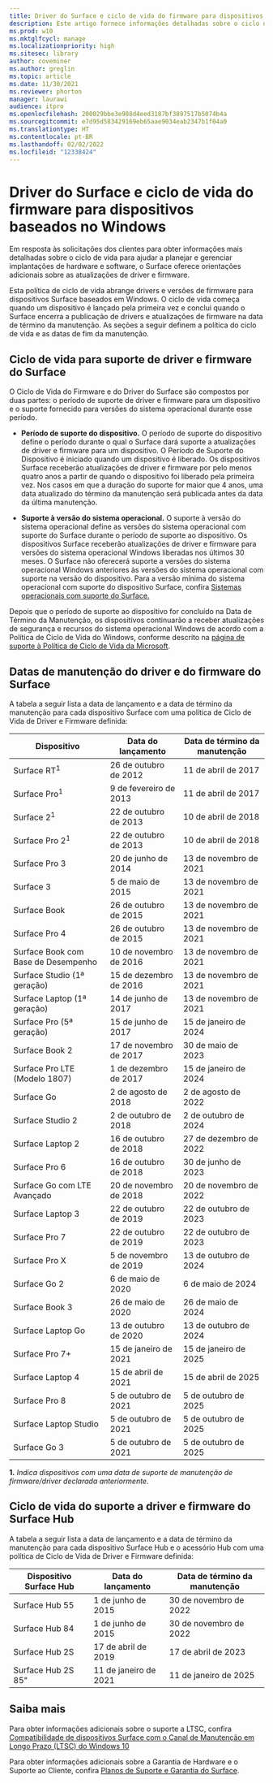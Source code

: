 ```yaml
---
title: Driver do Surface e ciclo de vida do firmware para dispositivos baseados no Windows
description: Este artigo fornece informações detalhadas sobre o ciclo de vida para ajudar a planejar e gerenciar implantações de hardware e software.
ms.prod: w10
ms.mktglfcycl: manage
ms.localizationpriority: high
ms.sitesec: library
author: coveminer
ms.author: greglin
ms.topic: article
ms.date: 11/30/2021
ms.reviewer: phorton
manager: laurawi
audience: itpro
ms.openlocfilehash: 200029bbe3e988d4eed3187bf3897517b5074b4a
ms.sourcegitcommit: e7d95d583429169eb65aae9034eab2347b1f04a0
ms.translationtype: HT
ms.contentlocale: pt-BR
ms.lasthandoff: 02/02/2022
ms.locfileid: "12338424"
---
```

# <a name="surface-driver-and-firmware-lifecycle-for-windows-based-devices"></a>Driver do Surface e ciclo de vida do firmware para dispositivos baseados no Windows
 
Em resposta às solicitações dos clientes para obter informações mais detalhadas sobre o ciclo de vida para ajudar a planejar e gerenciar implantações de hardware e software, o Surface oferece orientações adicionais sobre as atualizações de driver e firmware.
 
Esta política de ciclo de vida abrange drivers e versões de firmware para dispositivos Surface baseados em Windows. O ciclo de vida começa quando um dispositivo é lançado pela primeira vez e conclui quando o Surface encerra a publicação de drivers e atualizações de firmware na data de término da manutenção. As seções a seguir definem a política do ciclo de vida e as datas de fim da manutenção.

## <a name="surface-driver-and-firmware-support-lifecycle"></a>Ciclo de vida para suporte de driver e firmware do Surface
 
O Ciclo de Vida do Firmware e do Driver do Surface são compostos por duas partes: o período de suporte de driver e firmware para um dispositivo e o suporte fornecido para versões do sistema operacional durante esse período.

- **Período de suporte do dispositivo.** O período de suporte do dispositivo define o período durante o qual o Surface dará suporte a atualizações de driver e firmware para um dispositivo. O Período de Suporte do Dispositivo é iniciado quando um dispositivo é liberado. Os dispositivos Surface receberão atualizações de driver e firmware por pelo menos quatro anos a partir de quando o dispositivo foi liberado pela primeira vez. Nos casos em que a duração do suporte for maior que 4 anos, uma data atualizado do término da manutenção será publicada antes da data da última manutenção.

- **Suporte à versão do sistema operacional.** O suporte à versão do sistema operacional define as versões do sistema operacional com suporte do Surface durante o período de suporte ao dispositivo. Os dispositivos Surface receberão atualizações de driver e firmware para versões do sistema operacional Windows liberadas nos últimos 30 meses. O Surface não oferecerá suporte a versões do sistema operacional Windows anteriores às versões do sistema operacional com suporte na versão do dispositivo. Para a versão mínima do sistema operacional com suporte do dispositivo Surface, confira [Sistemas operacionais com suporte do Surface.](https://support.microsoft.com/help/2858199/surface-supported-operating-systems)  

 
Depois que o período de suporte ao dispositivo for concluído na Data de Término da Manutenção, os dispositivos continuarão a receber atualizações de segurança e recursos do sistema operacional Windows de acordo com a Política de Ciclo de Vida do Windows, conforme descrito na [página de suporte à Política de Ciclo de Vida da Microsoft](https://support.microsoft.com/hub/4095338/microsoft-lifecycle-policy).
 

## <a name="surface-driver-and-firmware-servicing-dates"></a>Datas de manutenção do driver e do firmware do Surface

A tabela a seguir lista a data de lançamento e a data de término da manutenção para cada dispositivo Surface com uma política de Ciclo de Vida de Driver e Firmware definida:
 

 Dispositivo                             | Data do lançamento | Data de término da manutenção |
| ---------------------------------- | ------------ | --------------------- |
| Surface RT<sup>1</sup>             | 26 de outubro de 2012   | 11 de abril de 2017             |
| Surface Pro<sup>1</sup>            | 9 de fevereiro de 2013     | 11 de abril de 2017             |
| Surface 2<sup>1</sup>              | 22 de outubro de 2013   | 10 de abril de 2018             |
| Surface Pro 2<sup>1</sup>          | 22 de outubro de 2013   | 10 de abril de 2018             |
| Surface Pro 3                      | 20 de junho de 2014    | 13 de novembro de 2021            |
| Surface 3                          | 5 de maio de 2015     | 13 de novembro de 2021            |
| Surface Book                       | 26 de outubro de 2015   | 13 de novembro de 2021            |
| Surface Pro 4                      | 26 de outubro de 2015   | 13 de novembro de 2021            |
| Surface Book com Base de Desempenho | 10 de novembro de 2016   | 13 de novembro de 2021            |
| Surface Studio (1ª geração)           | 15 de dezembro de 2016   | 13 de novembro de 2021            |
| Surface Laptop (1ª geração)           | 14 de junho de 2017    | 13 de novembro de 2021            |
| Surface Pro (5ª geração)              | 15 de junho de 2017    | 15 de janeiro de 2024            |
| Surface Book 2                     | 17 de novembro de 2017   | 30 de maio de 2023            |
| Surface Pro LTE (Modelo 1807)       | 1 de dezembro de 2017    | 15 de janeiro de 2024             |
| Surface Go                         | 2 de agosto de 2018     | 2 de agosto de 2022              |
| Surface Studio 2                   | 2 de outubro de 2018    | 2 de outubro de 2024             |
| Surface Laptop 2                   | 16 de outubro de 2018   | 27 de dezembro de 2022            |
| Surface Pro 6                      | 16 de outubro de 2018   | 30 de junho de 2023           |
| Surface Go com LTE Avançado       | 20 de novembro de 2018   | 20 de novembro de 2022            |
| Surface Laptop 3                   | 22 de outubro de 2019   | 22 de outubro de 2023            |
| Surface Pro 7                      | 22 de outubro de 2019   | 22 de outubro de 2023            |
| Surface Pro X                      | 5 de novembro de 2019    | 13 de outubro de 2024             |
| Surface Go 2                       | 6 de maio de 2020     | 6 de maio de 2024              |
| Surface Book 3                     | 26 de maio de 2020    | 26 de maio de 2024             |
| Surface Laptop Go                  | 13 de outubro de 2020   | 13 de outubro de 2024            |
| Surface Pro 7+                     | 15 de janeiro de 2021 | 15 de janeiro de 2025 |
| Surface Laptop 4                   | 15 de abril de 2021   | 15 de abril de 2025 |
| Surface Pro 8                      | 5 de outubro de 2021   |5 de outubro de 2025|
| Surface Laptop Studio              | 5 de outubro de 2021   |5 de outubro de 2025|
| Surface Go 3                       | 5 de outubro de 2021   |5 de outubro de 2025|

 **1.** *Indica dispositivos com uma data de suporte de manutenção de firmware/driver declarada anteriormente.*

## <a name="surface-hub-driver-and-firmware-support-lifecycle"></a>Ciclo de vida do suporte a driver e firmware do Surface Hub

A tabela a seguir lista a data de lançamento e a data de término da manutenção para cada dispositivo Surface Hub e o acessório Hub com uma política de Ciclo de Vida de Driver e Firmware definida:
 

| Dispositivo Surface Hub     | Data do lançamento              | Data de término da manutenção   |
| ---------------------- | ------------------------- | ---------------------------- |
| Surface Hub 55         | 1 de junho de 2015              | 30 de novembro de 2022 |
| Surface Hub 84         | 1 de junho de 2015              | 30 de novembro de 2022 |
| Surface Hub 2S         | 17 de abril de 2019            | 17 de abril de 2023    |
| Surface Hub 2S 85"     | 11 de janeiro de 2021          | 11 de janeiro de 2025  | 
 
## <a name="learn-more"></a>Saiba mais

Para obter informações adicionais sobre o suporte a LTSC, confira [Compatibilidade de dispositivos Surface com o Canal de Manutenção em Longo Prazo (LTSC) do Windows 10](surface-device-compatibility-with-windows-10-ltsc.md)

Para obter informações adicionais sobre a Garantia de Hardware e o Suporte ao Cliente, confira [Planos de Suporte e Garantia do Surface](https://www.microsoft.com/surface/business/warranty-service-offerings-and-support).
